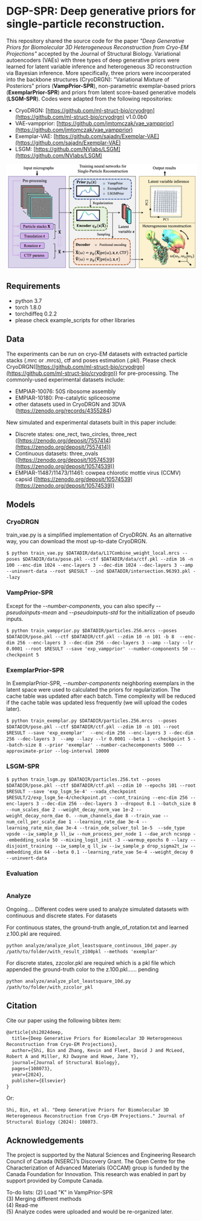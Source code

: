# DGP-SPR: Deep generative priors for single-particle reconstruction. 

This repository shared the source code for the paper *"Deep Generative Priors for Biomolecular 3D Heterogeneous Reconstruction from Cryo-EM Projections"* accepted by the Journal of Structural Biology. Variational autoencoders (VAEs) with three types of deep generative priors were learned for latent variable inference and heterogeneous 3D reconstruction via Bayesian inference. More specifically, three priors were incoorperated into the backbone structures (CryoDRGN):  "Variational Mixture of Posteriors" priors (**VampPrior-SPR**), non-parametric exemplar-based priors (**ExemplarPrior-SPR**) and priors from latent score-based generative models (**LSGM-SPR**). Codes were adapted from the following repositories:

- CryoDRGN: [https://github.com/ml-struct-bio/cryodrgn](https://github.com/ml-struct-bio/cryodrgn) v1.0.0b0
- VAE-vampprior: [https://github.com/jmtomczak/vae_vampprior](https://github.com/jmtomczak/vae_vampprior)
- Exemplar-VAE: [https://github.com/sajadn/Exemplar-VAE](https://github.com/sajadn/Exemplar-VAE)
- LSGM: [https://github.com/NVlabs/LSGM](https://github.com/NVlabs/LSGM)

<img src='imgs/pipeline.png' />

## Requirements

- python 3.7
- torch 1.8.0
- torchdiffeq 0.2.2 
- please check example_scripts for other libraries

## Data

The experiments can be run on cryo-EM datasets with extracted particle stacks (.mrc or .mrcs), ctf and poses estimation (.pkl). Please check CryoDRGN([https://github.com/ml-struct-bio/cryodrgn](https://github.com/ml-struct-bio/cryodrgn)) for pre-processing. The commonly-used experimental datasets include:

- EMPIAR-10076: 50S ribosome assembly
- EMPIAR-10180: Pre-catalytic spliceosome
- other datasets used in CryoDRGN and 3DVA (https://zenodo.org/records/4355284)

New simulated and experimental datasets built in this paper include:

- Discrete states: one_rect, two_circles, three_rect ([https://zenodo.org/deposit/7557414](https://zenodo.org/deposit/7557414))
- Continuous datasets: three_ovals ([https://zenodo.org/deposit/10574539](https://zenodo.org/deposit/10574539))
- EMPIAR-11487/11473/11461: cowpea chlorotic mottle virus (CCMV) capsid  ([https://zenodo.org/deposit/10574539](https://zenodo.org/deposit/10574539))



## Models 

### CryoDRGN

train_vae.py is a simplified implementation of CryoDRGN. As an alternative way, you can download the most up-to-date CryoDRGN.
```
$ python train_vae.py $DATADIR/data/L17Combine_weight_local.mrcs --poses $DATADIR/data/pose.pkl --ctf $DATADIR/data/ctf.pkl --zdim 16 -n 100 --enc-dim 1024 --enc-layers 3 --dec-dim 1024 --dec-layers 3 --amp --uninvert-data --root $RESULT --ind $DATADIR/intersection.96393.pkl --lazy
```

### VampPrior-SPR
Except for the *--number-components*, you can also specify *--pseudoinputs-mean* and *--pseudoinputs-std* for the initiallization of pseudo inputs.

```
$ python train_vampprior.py $DATADIR/particles.256.mrcs --poses $DATADIR/pose.pkl --ctf $DATADIR/ctf.pkl --zdim 10 -n 101 -b 8  --enc-dim 256 --enc-layers 3 --dec-dim 256 --dec-layers 3 --amp --lazy --lr 0.0001 --root $RESULT --save 'exp_vampprior' --number-components 50 --checkpoint 5
```



### ExemplarPrior-SPR
In ExemplarPrior-SPR, *--number-components* neighboring exemplars in the latent space were used to calculated the priors for regularization. The cache table was updated after each batch. Time complexity will be reduced if the cache table was updated less frequently (we will upload the codes later). 
```
$ python train_exemplar.py $DATADIR/particles.256.mrcs  --poses $DATADIR/pose.pkl --ctf $DATADIR/ctf.pkl --zdim 10 -n 101 --root $RESULT --save 'exp_exemplar'  --enc-dim 256 --enc-layers 3 --dec-dim 256 --dec-layers 3  --amp --lazy --lr 0.0001 --beta 1 --checkpoint 5 --batch-size 8 --prior 'exemplar' --number-cachecomponents 5000 --approximate-prior --log-interval 10000
```


### LSGM-SPR

```
$ python train_lsgm.py $DATADIR/particles.256.txt --poses $DATADIR/pose.pkl --ctf $DATADIR/ctf.pkl --zdim 10 --epochs 101 --root $RESULT --save 'exp_lsgm_5e-4' --vada_checkpoint $RESULT/2/exp_lsgm_5e-4/checkpoint.pt --cont_training --enc-dim 256 --enc-layers 3 --dec-dim 256 --dec-layers 3 --dropout 0.1 --batch_size 8 --num_scales_dae 2 --weight_decay_norm_vae 1e-2 --weight_decay_norm_dae 0. --num_channels_dae 8 --train_vae --num_cell_per_scale_dae 1 --learning_rate_dae 3e-4 --learning_rate_min_dae 3e-4 --train_ode_solver_tol 1e-5  --sde_type vpsde --iw_sample_p ll_iw --num_process_per_node 1 --dae_arch ncsnpp --embedding_scale 50 --mixing_logit_init -3 --warmup_epochs 0 --lazy --disjoint_training --iw_sample_q ll_iw --iw_sample_p drop_sigma2t_iw --embedding_dim 64 --beta 0.1 --learning_rate_vae 5e-4 --weight_decay 0 --uninvert-data
```


### Evaluation
```

```

### Analyze

Ongoing....
Different codes were used to analyze simulated datasets with continuous and discrete states. For datasets <br>

For continuous states, the ground-truth angle_of_rotation.txt and learned z.100.pkl are required.
```
python analyze/analyze_plot_leastsquare_continuous_10d_paper.py /path/to/folder/with_result_z100pkl --methods 'exemplar'
```

For discrete states, zzcolor.pkl are required which is a pkl file which appended the ground-truth color to the z.100.pkl...... pending
```
python analyze/analyze_plot_leastsquare_10d.py /path/to/folder/with_zzcolor_pkl 
```

## Citation

Cite our paper using the following bibtex item:
```
@article{shi2024deep,
  title={Deep Generative Priors for Biomolecular 3D Heterogeneous Reconstruction from Cryo-EM Projections},
  author={Shi, Bin and Zhang, Kevin and Fleet, David J and McLeod, Robert A and Miller, RJ Dwayne and Howe, Jane Y},
  journal={Journal of Structural Biology},
  pages={108073},
  year={2024},
  publisher={Elsevier}
}
```
Or: <br>
```
Shi, Bin, et al. "Deep Generative Priors for Biomolecular 3D Heterogeneous Reconstruction from Cryo-EM Projections." Journal of Structural Biology (2024): 108073.
```


## Acknowledgements

The project is supported by the Natural Sciences and Engineering Research Council of Canada (NSERC)’s Discovery Grant. The Open Centre for the Characterization of Advanced Materials (OCCAM) group is funded by the Canada Foundation for Innovation. This research was enabled in part by support provided by Compute Canada.  

To-do lists:
(2) Load "K" in VampPrior-SPR  <br>
(3) Merging different methods   <br>
(4) Read-me  <br>
(5) Analyze codes were uploaded and would be re-organized later. <br>
